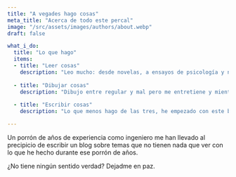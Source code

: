 ```yaml
---
title: "A vegades hago cosas"
meta_title: "Acerca de todo este percal"
image: "/src/assets/images/authors/about.webp"
draft: false

what_i_do:
  title: "Lo que hago"
  items:
  - title: "Leer cosas"
    description: "Leo mucho: desde novelas, a ensayos de psicología y nutrición, a Tintín en el Congo. ¿Demasiado tal vez? Sin duda. No llegiu."
  
  - title: "Dibujar cosas"
    description: "Dibujo entre regular y mal pero me entretiene y mientras dibujo no delinco."
  
  - title: "Escribir cosas"
    description: "Lo que menos hago de las tres, he empezado con este blog, si hago faltas de hortografía avisadme."

---
```


Un porrón de años de experiencia como ingeniero me han llevado al precipicio de escribir un blog sobre temas que no tienen nada que ver con lo que he hecho durante ese porrón de años.

¿No tiene ningún sentido verdad? Dejadme en paz.
